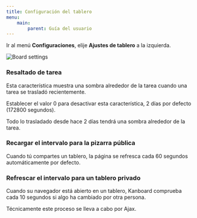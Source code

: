 ```yaml
---
title: Configuración del tablero
menu:
    main:
        parent: Guía del usuario
---
```


Ir al menú **Configuraciones**, elije **Ajustes de tablero** a la izquierda.

![Board settings](/images/v1/board-settings.png)

### Resaltado de tarea

Esta característica muestra una sombra alrededor de la tarea cuando una tarea se trasladó recientemente.

Establecer el valor 0 para desactivar esta característica, 2 días por defecto (172800 segundos).

Todo lo trasladado desde hace 2 días tendrá una sombra alrededor de la tarea.

### Recargar el intervalo para la pizarra pública

Cuando tú compartes un tablero, la página se refresca cada 60 segundos automáticamente por defecto.

### Refrescar el intervalo para un tablero privado

Cuando su navegador está abierto en un tablero, Kanboard comprueba cada 10 segundos si algo ha cambiado por otra persona.

Técnicamente este proceso se lleva a cabo por Ajax.

